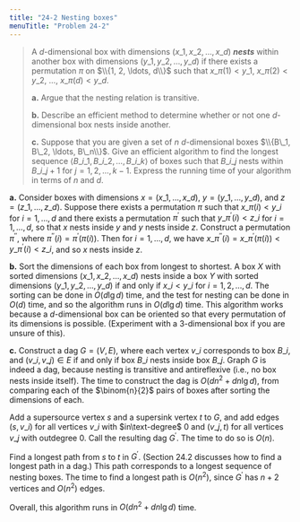 ```yaml
---
title: "24-2 Nesting boxes"
menuTitle: "Problem 24-2"
---
```


> A $d$-dimensional box with dimensions $(x\_1, x\_2, \ldots, x\_d)$ __*nests*__ within another box with dimensions $(y\_1, y\_2, \ldots, y\_d)$ if there exists a permutation $\pi$ on $\\{1, 2, \ldots, d\\}$ such that $x\_{\pi(1)} < y\_1$, $x\_{\pi(2)} < y\_2$, $\ldots$, $x\_{\pi(d)} < y\_d$.
>
> **a.** Argue that the nesting relation is transitive.
>
> **b.** Describe an efficient method to determine whether or not one $d$-dimensional box nests inside another.
>
> **c.** Suppose that you are given a set of $n$ $d$-dimensional boxes $\\{B\_1, B\_2, \ldots, B\_n\\}$. Give an efficient algorithm to find the longest sequence $\langle B\_{i\_1}, B\_{i\_2}, \ldots, B\_{i\_k} \rangle$ of boxes such that $B\_{i\_j}$ nests within $B\_{i\_{j + 1}}$ for $j = 1, 2, \ldots, k - 1$. Express the running time of your algorithm in terms of $n$ and $d$.

**a.** Consider boxes with dimensions $x = (x\_1, \ldots, x\_d)$, $y = (y\_1, \ldots, y\_d)$, and $z = (z\_1, \ldots, z\_d)$. Suppose there exists a permutation $\pi$ such that $x\_{\pi(i)} < y\_i$ for $i = 1, \ldots, d$ and there exists a permutation $\pi^\prime$ such that $y\_{\pi^\prime(i)} < z\_i$ for $i = 1, \ldots, d$, so that $x$ nests inside $y$ and $y$ nests inside $z$. Construct a permutation $\pi^{\prime\prime}$, where $\pi^{\prime\prime}(i) = \pi^\prime(\pi(i))$. Then for $i = 1, \ldots, d$, we have $x\_{\pi^{\prime\prime}(i)} = x\_{\pi^\prime(\pi(i))} < y\_{\pi^\prime(i)} < z\_i$, and so $x$ nests inside $z$.

**b.** Sort the dimensions of each box from longest to shortest. A box $X$ with sorted dimensions $(x\_1, x\_2, \ldots, x\_d)$ nests inside a box $Y$ with sorted dimensions $(y\_1, y\_2, \ldots, y\_d)$ if and only if $x\_i < y\_i$ for $i = 1, 2, \ldots, d$. The sorting can be done in $O(d\lg d)$ time, and the test for nesting can be done in $O(d)$ time, and so the algorithm runs in $O(d\lg d)$ time. This algorithm works because a $d$-dimensional box can be oriented so that every permutation of its dimensions is possible. (Experiment with a $3$-dimensional box if you are unsure of this).

**c.** Construct a dag $G = (V, E)$, where each vertex $v\_i$ corresponds to box $B\_i$, and $(v\_i, v\_j) \in E$ if and only if box $B\_i$ nests inside box $B\_j$. Graph $G$ is indeed a dag, because nesting is transitive and antireflexive (i.e., no box nests inside itself). The time to construct the dag is $O(dn^2 + dn\lg d)$, from comparing each of the $\binom{n}{2}$ pairs of boxes after sorting the dimensions of each.

Add a supersource vertex $s$ and a supersink vertex $t$ to $G$, and add edges $(s, v\_i)$ for all vertices $v\_i$ with $in\text-degree$ $0$ and $(v\_j, t)$ for all vertices $v\_j$ with outdegree $0$. Call the resulting dag $G^\prime$. The time to do so is $O(n)$.

Find a longest path from $s$ to $t$ in $G^\prime$. (Section 24.2 discusses how to find a longest path in a dag.) This path corresponds to a longest sequence of nesting boxes. The time to find a longest path is $O(n^2)$, since $G^\prime$ has $n + 2$ vertices and $O(n^2)$ edges.

Overall, this algorithm runs in $O(dn^2 + dn\lg d)$ time.

